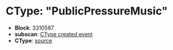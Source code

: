 # CType: "PublicPressureMusic"

* **Block**: 3310587
* **subscan**: [CType created event](https://spiritnet.subscan.io/extrinsic/3310587-2)
* **CType**: [source](./ctype.json)

